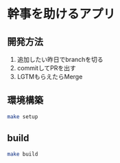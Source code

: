 # 幹事を助けるアプリ

## 開発方法

1. 追加したい昨日でbranchを切る　
1. commitしてPRを出す
1. LGTMもらえたらMerge

## 環境構築

```sh
make setup
```

## build

```sh
make build
```
